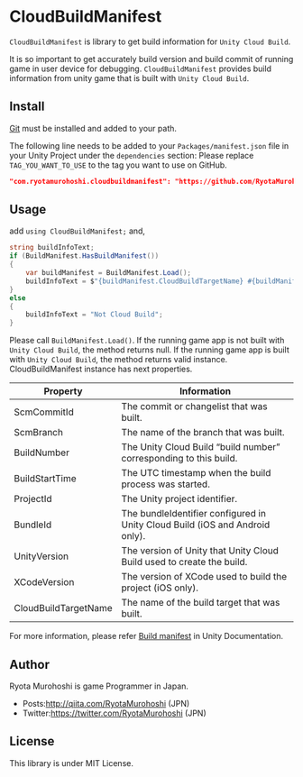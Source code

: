 # CloudBuildManifest

`CloudBuildManifest` is library to get build information for `Unity Cloud Build`.

It is so important to get accurately build version and build commit of running game in user device for debugging. `CloudBuildManifest` provides build information from unity game that is built with `Unity Cloud Build`.

## Install

[Git](https://git-scm.com/) must be installed and added to your path.

The following line needs to be added to your `Packages/manifest.json` file in your Unity Project under the `dependencies` section:
Please replace `TAG_YOU_WANT_TO_USE` to the tag you want to use on GitHub.

```json
"com.ryotamurohoshi.cloudbuildmanifest": "https://github.com/RyotaMurohoshi/CloudBuildManifest.git#TAG_YOU_WANT_TO_USE",
```

## Usage

add `using CloudBuildManifest;` and,

```csharp
string buildInfoText;
if (BuildManifest.HasBuildManifest())
{
    var buildManifest = BuildManifest.Load();
    buildInfoText = $"{buildManifest.CloudBuildTargetName} #{buildManifest.BuildNumber}";
}
else
{
    buildInfoText = "Not Cloud Build";
}
```

Please call `BuildManifest.Load()`. If the running game app is not built with `Unity Cloud Build`, the method returns null. If the running game app is built with `Unity Cloud Build`, the method returns valid instance. CloudBuildManifest instance has next properties.

| Property  | Information |
----|----
| ScmCommitId | The commit or changelist that was built. |
| ScmBranch | The name of the branch that was built. |
| BuildNumber | The Unity Cloud Build “build number” corresponding to this build. |
| BuildStartTime | The UTC timestamp when the build process was started. |
| ProjectId | The Unity project identifier. |
| BundleId | The bundleIdentifier configured in Unity Cloud Build (iOS and Android only). |
| UnityVersion | The version of Unity that Unity Cloud Build used to create the build. |
| XCodeVersion | The version of XCode used to build the project (iOS only). |
| CloudBuildTargetName | The name of the build target that was built. |

For more information, please refer [Build manifest](https://docs.unity3d.com/Manual/UnityCloudBuildManifest.html) in Unity Documentation.

## Author

Ryota Murohoshi is game Programmer in Japan.

* Posts:http://qiita.com/RyotaMurohoshi (JPN)
* Twitter:https://twitter.com/RyotaMurohoshi (JPN)

## License

This library is under MIT License.